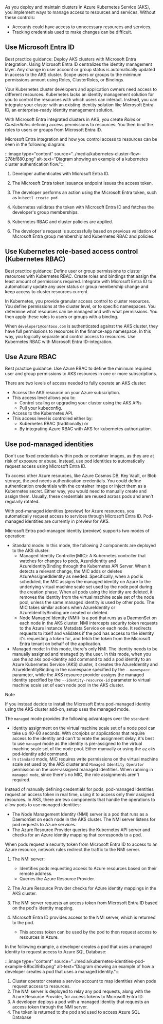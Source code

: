 As you deploy and maintain clusters in Azure Kubernetes Service (AKS), you implement ways to manage access to resources and services. Without these controls:

 -  Accounts could have access to unnecessary resources and services.<br>
 -  Tracking credentials used to make changes can be difficult.

## Use Microsoft Entra ID

Best practice guidance: Deploy AKS clusters with Microsoft Entra integration. Using Microsoft Entra ID centralizes the identity management layer. Any change in user account or group status is automatically updated in access to the AKS cluster. Scope users or groups to the minimum permissions amount using Roles, ClusterRoles, or Bindings.

Your Kubernetes cluster developers and application owners need access to different resources. Kubernetes lacks an identity management solution for you to control the resources with which users can interact. Instead, you can integrate your cluster with an existing identity solution like Microsoft Entra ID, an enterprise-ready identity management solution.<br>

With Microsoft Entra integrated clusters in AKS, you create *Roles* or *ClusterRoles* defining access permissions to resources. You then bind the roles to users or groups from Microsoft Entra ID.

Microsoft Entra integration and how you control access to resources can be seen in the following diagram:

:::image type="content" source="../media/kubernetes-cluster-flow-278bf880.png" alt-text="Diagram showing an example of a kubernetes cluster authentication flow.":::


1. Developer authenticates with Microsoft Entra ID.<br>

2. The Microsoft Entra token issuance endpoint issues the access token.

3. The developer performs an action using the Microsoft Entra token, such as `kubectl create pod`.

4. Kubernetes validates the token with Microsoft Entra ID and fetches the developer's group memberships.

5. Kubernetes RBAC and cluster policies are applied.

6. The developer's request is successfully based on previous validation of Microsoft Entra group membership and Kubernetes RBAC and policies.

## Use Kubernetes role-based access control (Kubernetes RBAC)

Best practice guidance: Define user or group permissions to cluster resources with Kubernetes RBAC. Create roles and bindings that assign the least amount of permissions required. Integrate with Microsoft Entra ID to automatically update any user status or group membership change and keep access to cluster resources current.

In Kubernetes, you provide granular access control to cluster resources. You define permissions at the cluster level, or to specific namespaces. You determine what resources can be managed and with what permissions. You then apply these roles to users or groups with a binding.

When `developer1@contoso.com` is authenticated against the AKS cluster, they have full permissions to resources in the finance-app namespace. In this way, you logically separate and control access to resources. Use Kubernetes RBAC with Microsoft Entra ID-integration.<br>

## Use Azure RBAC

Best practice guidance: Use Azure RBAC to define the minimum required user and group permissions to AKS resources in one or more subscriptions.

There are two levels of access needed to fully operate an AKS cluster:

 -  Access the AKS resource on your Azure subscription.
 -  This access level allows you to:
     -  Control scaling or upgrading your cluster using the AKS APIs
     -  Pull your kubeconfig.
 -  Access to the Kubernetes API.
 -  This access level is controlled either by:
     -  Kubernetes RBAC (traditionally) or
     -  By integrating Azure RBAC with AKS for kubernetes authorization.

## Use pod-managed identities

Don't use fixed credentials within pods or container images, as they are at risk of exposure or abuse. Instead, use pod identities to automatically request access using Microsoft Entra ID.

To access other Azure resources, like Azure Cosmos DB, Key Vault, or Blob storage, the pod needs authentication credentials. You could define authentication credentials with the container image or inject them as a Kubernetes secret. Either way, you would need to manually create and assign them. Usually, these credentials are reused across pods and aren't regularly rotated.<br>

With pod-managed identities (preview) for Azure resources, you automatically request access to services through Microsoft Entra ID. Pod-managed identities are currently in preview for AKS.<br>

Microsoft Entra pod-managed identity (preview) supports two modes of operation:

 -  Standard mode: In this mode, the following 2 components are deployed to the AKS cluster:
     -  Managed Identity Controller(MIC): A Kubernetes controller that watches for changes to pods, AzureIdentity and AzureIdentityBinding through the Kubernetes API Server. When it detects a relevant change, the MIC adds or deletes AzureAssignedIdentity as needed. Specifically, when a pod is scheduled, the MIC assigns the managed identity on Azure to the underlying virtual machine scale set used by the node pool during the creation phase. When all pods using the identity are deleted, it removes the identity from the virtual machine scale set of the node pool, unless the same managed identity is used by other pods. The MIC takes similar actions when AzureIdentity or AzureIdentityBinding are created or deleted.<br>
     -  Node Managed Identity (NMI): is a pod that runs as a DaemonSet on each node in the AKS cluster. NMI intercepts security token requests to the Azure Instance Metadata Service on each node. It redirects requests to itself and validates if the pod has access to the identity it's requesting a token for, and fetch the token from the Microsoft Entra tenant on behalf of the application.<br>
 -  Managed mode: In this mode, there's only NMI. The identity needs to be manually assigned and managed by the user. In this mode, when you use the az aks pod-identity add command to add a pod identity to an Azure Kubernetes Service (AKS) cluster, it creates the AzureIdentity and AzureIdentityBinding in the namespace specified by the `--namespace` parameter, while the AKS resource provider assigns the managed identity specified by the `--identity-resource-id` parameter to virtual machine scale set of each node pool in the AKS cluster.<br>

> [!NOTE]
> If you instead decide to install the Microsoft Entra pod-managed identity using the AKS cluster add-on, setup uses the managed mode.

The `managed` mode provides the following advantages over the `standard`:

 -  Identity assignment on the virtual machine scale set of a node pool can take up 40-60 seconds. With cronjobs or applications that require access to the identity and can't tolerate the assignment delay, it's best to use `managed` mode as the identity is pre-assigned to the virtual machine scale set of the node pool. Either manually or using the az aks pod-identity add command.<br>
 -  In `standard` mode, MIC requires write permissions on the virtual machine scale set used by the AKS cluster and `Managed Identity Operator` permission on the user-assigned managed identities. When running in `managed mode`, since there's no MIC, the role assignments aren't required.

Instead of manually defining credentials for pods, pod-managed identities request an access token in real time, using it to access only their assigned resources. In AKS, there are two components that handle the operations to allow pods to use managed identities:

 -  The Node Management Identity (NMI) server is a pod that runs as a DaemonSet on each node in the AKS cluster. The NMI server listens for pod requests to Azure services.
 -  The Azure Resource Provider queries the Kubernetes API server and checks for an Azure identity mapping that corresponds to a pod.

When pods request a security token from Microsoft Entra ID to access to an Azure resource, network rules redirect the traffic to the NMI server.

1.  The NMI server:
    
    
     -  Identifies pods requesting access to Azure resources based on their remote address.
     -  Queries the Azure Resource Provider.
2.  The Azure Resource Provider checks for Azure identity mappings in the AKS cluster.
3.  The NMI server requests an access token from Microsoft Entra ID based on the pod's identity mapping.
4.  Microsoft Entra ID provides access to the NMI server, which is returned to the pod.
    
    
     -  This access token can be used by the pod to then request access to resources in Azure.

In the following example, a developer creates a pod that uses a managed identity to request access to Azure SQL Database:

:::image type="content" source="../media/kubernetes-identities-pod-example-88bc394b.png" alt-text="Diagram showing an example of how a developer creates a pod that uses a managed identity.":::


1.  Cluster operator creates a service account to map identities when pods request access to resources.
2.  The NMI server is deployed to relay any pod requests, along with the Azure Resource Provider, for access tokens to Microsoft Entra ID.
3.  A developer deploys a pod with a managed identity that requests an access token through the NMI server.
4.  The token is returned to the pod and used to access Azure SQL Database
